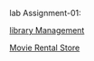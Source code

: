 
lab Assignment-01:

[library Management](https://github.com/nithin780/web_technology_2025/blob/main/Library%20Management.html)

[Movie Rental Store](https://github.com/nithin780/web_technology_2025/blob/main/Movie%20Rental%20Store.html)
